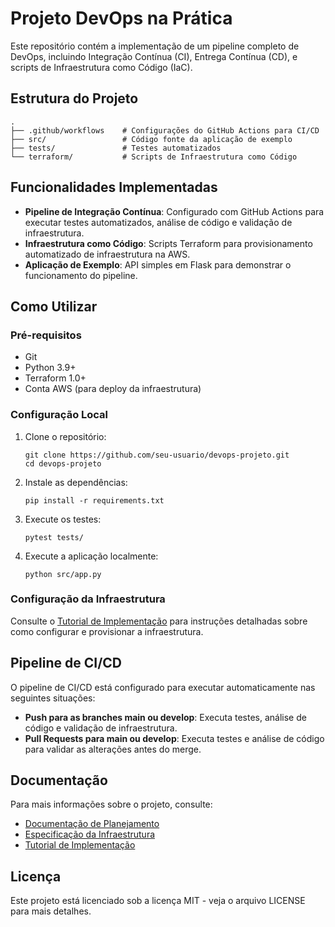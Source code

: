 # Projeto DevOps na Prática

Este repositório contém a implementação de um pipeline completo de DevOps, incluindo Integração Contínua (CI), Entrega Contínua (CD), e scripts de Infraestrutura como Código (IaC).

## Estrutura do Projeto

```
.
├── .github/workflows    # Configurações do GitHub Actions para CI/CD
├── src/                 # Código fonte da aplicação de exemplo
├── tests/               # Testes automatizados
└── terraform/           # Scripts de Infraestrutura como Código
```

## Funcionalidades Implementadas

- **Pipeline de Integração Contínua**: Configurado com GitHub Actions para executar testes automatizados, análise de código e validação de infraestrutura.
- **Infraestrutura como Código**: Scripts Terraform para provisionamento automatizado de infraestrutura na AWS.
- **Aplicação de Exemplo**: API simples em Flask para demonstrar o funcionamento do pipeline.

## Como Utilizar

### Pré-requisitos

- Git
- Python 3.9+
- Terraform 1.0+
- Conta AWS (para deploy da infraestrutura)

### Configuração Local

1. Clone o repositório:
   ```
   git clone https://github.com/seu-usuario/devops-projeto.git
   cd devops-projeto
   ```

2. Instale as dependências:
   ```
   pip install -r requirements.txt
   ```

3. Execute os testes:
   ```
   pytest tests/
   ```

4. Execute a aplicação localmente:
   ```
   python src/app.py
   ```

### Configuração da Infraestrutura

Consulte o [Tutorial de Implementação](docs/tutorial_implementacao.md) para instruções detalhadas sobre como configurar e provisionar a infraestrutura.

## Pipeline de CI/CD

O pipeline de CI/CD está configurado para executar automaticamente nas seguintes situações:

- **Push para as branches main ou develop**: Executa testes, análise de código e validação de infraestrutura.
- **Pull Requests para main ou develop**: Executa testes e análise de código para validar as alterações antes do merge.

## Documentação

Para mais informações sobre o projeto, consulte:

- [Documentação de Planejamento](docs/planejamento.md)
- [Especificação da Infraestrutura](docs/infraestrutura.md)
- [Tutorial de Implementação](docs/tutorial_implementacao.md)

## Licença

Este projeto está licenciado sob a licença MIT - veja o arquivo LICENSE para mais detalhes.

